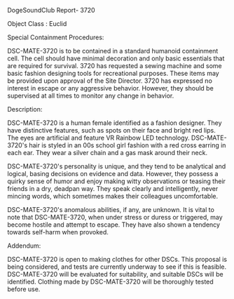 DogeSoundClub Report- 3720

Object Class : Euclid

Special Containment Procedures:

DSC-MATE-3720 is to be contained in a standard humanoid containment cell. The cell should have minimal decoration and only basic essentials that are required for survival. 3720 has requested a sewing machine and some basic fashion designing tools for recreational purposes. These items may be provided upon approval of the Site Director. 3720 has expressed no interest in escape or any aggressive behavior. However, they should be supervised at all times to monitor any change in behavior.

Description:

DSC-MATE-3720 is a human female identified as a fashion designer. They have distinctive features, such as spots on their face and bright red lips. The eyes are artificial and feature VR Rainbow LED technology. DSC-MATE-3720's hair is styled in an 00s school girl fashion with a red cross earring in each ear. They wear a silver chain and a gas mask around their neck.

DSC-MATE-3720's personality is unique, and they tend to be analytical and logical, basing decisions on evidence and data. However, they possess a quirky sense of humor and enjoy making witty observations or teasing their friends in a dry, deadpan way. They speak clearly and intelligently, never mincing words, which sometimes makes their colleagues uncomfortable.

DSC-MATE-3720's anomalous abilities, if any, are unknown. It is vital to note that DSC-MATE-3720, when under stress or duress or triggered, may become hostile and attempt to escape. They have also shown a tendency towards self-harm when provoked.

Addendum:

DSC-MATE-3720 is open to making clothes for other DSCs. This proposal is being considered, and tests are currently underway to see if this is feasible. DSC-MATE-3720 will be evaluated for suitability, and suitable DSCs will be identified. Clothing made by DSC-MATE-3720 will be thoroughly tested before use.